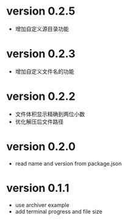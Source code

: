 # version 0.2.5
* 增加自定义源目录功能

# version 0.2.3
* 增加自定义文件名的功能

# version 0.2.2
* 文件体积显示精确到两位小数
* 优化解压后文件路径

# version 0.2.0
* read name and version from package.json

# version 0.1.1
* use archiver example
* add terminal progress and file size